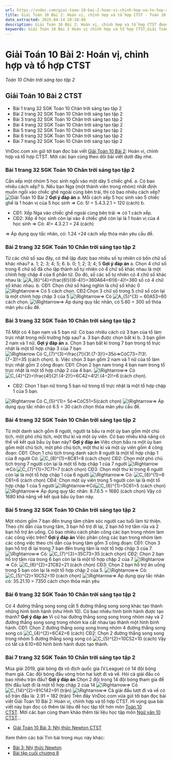 ```yaml
---
url: https://vndoc.com/giai-toan-10-bai-2-hoan-vi-chinh-hop-va-to-hop-ctst-283529
title: Giải Toán 10 Bài 2: Hoán vị, chỉnh hợp và tổ hợp CTST - Toán 10 Chân trời sáng tạo tập 2 - VnDoc.com
date_extracted: 2025-04-14 20:10:48
description: Giải Toán 10 Bài 2: Hoán vị, chỉnh hợp và tổ hợp CTST được VnDoc.com sưu tàm và xin gửi tới bạn đọc cùng tham khảo.
keywords: Giải Toán 10 Bài 2 Hoán vị chỉnh hợp và tổ hợp CTST,Giải Toán 10 Bài 2,giải toán 10,toán 10,toán 10 CTST,hoán vị,chỉnh hợp,tổ hợp,giải toán 10 CTST,giải toán 10 bài 2 CTST,toán 10 bài 2,toán 10 chân trời sáng tạo,Toán 10 Chân trời sáng tạo tập 2,giải Toán 10 Chân trời sáng tạo tập 2,Toán lớp 10 Chân trời sáng tạo tập 2,giải Toán lớp 10 Chân trời sáng tạo tập 2
---
```


# Giải Toán 10 Bài 2: Hoán vị, chỉnh hợp và tổ hợp CTST
 _Toán 10 Chân trời sáng tạo tập 2_
## Giải Toán 10 Bài 2 CTST
  * Bài 1 trang 32 SGK Toán 10 Chân trời sáng tạo tập 2
  * Bài 2 trang 32 SGK Toán 10 Chân trời sáng tạo tập 2
  * Bài 3 trang 32 SGK Toán 10 Chân trời sáng tạo tập 2
  * Bài 4 trang 32 SGK Toán 10 Chân trời sáng tạo tập 2
  * Bài 5 trang 32 SGK Toán 10 Chân trời sáng tạo tập 2
  * Bài 6 trang 32 SGK Toán 10 Chân trời sáng tạo tập 2
  * Bài 7 trang 32 SGK Toán 10 Chân trời sáng tạo tập 2

VnDoc.com xin gửi tới bạn đọc bài viết [Giải Toán 10 Bài 2](<https://vndoc.com/giai-toan-10-bai-2-hoan-vi-chinh-hop-va-to-hop-ctst-283529>): Hoán vị, chỉnh hợp và tổ hợp CTST. Mời các bạn cùng theo dõi bài viết dưới đây nhé.
### Bài 1 trang 32 SGK Toán 10 Chân trời sáng tạo tập 2
Cần xếp một nhóm 5 học sinh ngồi vào một dãy 5 chiếc ghế.
a. Có bao nhiêu cách xếp?
b. Nếu bạn Nga \(một thành viên trong nhóm\) nhất định muốn ngồi vào chiếc ghế ngoài cùng bên trái, thì có bao nhiêu cách xếp?
![ Giải Toán 10 Bài 2](https://i.vdoc.vn/data/image/2022/12/14/giai-toan-10-bai-2-ctst-1.jpg)
**Gợi ý đáp án**
a. Mỗi cách xếp 5 học sinh vào 5 chiếc ghế là 1 hoán vị của 5 học sinh
⇒ Có: 5\! = 5.4.3.2.1 = 120 \(cách\)
b.
  * CĐ1: Xếp Nga vào chiếc ghế ngoài cùng bên trái ⇒ có 1 cách xếp.
  * CĐ2: Xếp 4 học sinh còn lại vào 4 chiếc ghế còn lại là 1 hoán vị của 4 học sinh ⇒ Có: 4\!= 4.3.2.1 = 24 \(cách\)

⇒ Áp dụng quy tắc nhân, có: 1.24 =24 cách xếp thỏa mãn yêu cầu đề.
### Bài 2 trang 32 SGK Toán 10 Chân trời sáng tạo tập 2
Từ các chữ số sau đây, có thể lập được bao nhiêu số tự nhiên có bốn chữ số khác nhau?
a. 1; 2; 3; 4; 5; 6.
b. 0; 1; 2; 3; 4; 5
**Gợi ý đáp án**
a. Chọn 4 chữ số trong 6 chữ số đã cho lập thành số tự nhiên có 4 chữ số khác nhau là một chỉnh hợp chập 4 của 6 phần tử.
Do đó, số các số tự nhiên có 4 chữ số khác nhau là:
![A_{6}^{4}=\\frac{6!}{\(6-4\)!}=360](https://i.vdoc.vn/data/image/blank.png)A64=6\!\(6−4\)\!=360 số có 4 chữ số khác nhau.
b.
CĐ1: Chọn chữ số hàng nghìn là chữ số khác 0 ![\\Rightarrow](https://i.vdoc.vn/data/image/blank.png)⇒ Có 5 cách chọn.
CĐ2:Chọn 3 chữ số trong 5 chữ số còn lại là một chỉnh hợp chập 3 của 5 ![\\Rightarrow](https://i.vdoc.vn/data/image/blank.png)⇒ Có ![A_{5}^{3} = 60](https://i.vdoc.vn/data/image/blank.png)A53=60 cách chọn.
![\\Rightarrow](https://i.vdoc.vn/data/image/blank.png)⇒ Áp dụng quy tắc nhân, có 5.60 = 300 số thỏa mãn yêu cầu đề.
### Bài 3 trang 32 SGK Toán 10 Chân trời sáng tạo tập 2
Tổ Một có 4 bạn nam và 5 bạn nữ. Có bao nhiêu cách cử 3 bạn của tổ làm trực nhật trong mỗi trường hợp sau?
a. 3 bạn được chọn bất kì
b. 3 bạn gồm 2 nam và 1 nữ.
**Gợi ý đáp án**
a. Chọn 3 bạn bất kì trong 7 bạn trong tổ trực nhật là một tổ hợp chập 3 của 7 bạn
![\\Rightarrow Có C_{7}^{3}=\\frac{7!}{3!.\(7-3\)!}=35](https://i.vdoc.vn/data/image/blank.png)ó⇒CóC73=7\!3\!.\(7−3\)\!=35 \(cách chọn\).
b. Việc chọn 3 bạn gồm 2 nam và 1 nữ của tổ làm trực nhật gồm 2 công đoạn:
CĐ1: Chọn 2 bạn nam trong 4 bạn nam trong tổ trực nhật là một tổ hợp chập 2 của 4 bạn.
![\\Rightarrow](https://i.vdoc.vn/data/image/blank.png)⇒ Có ![C_{4}^{2}=\\frac{4!}{2!.\(4-2\)!}=6](https://i.vdoc.vn/data/image/blank.png)C42=4\!2\!.\(4−2\)\!=6 \(cách chọn\).
  * CĐ2: Chọn 1 bạn nữ trong 5 bạn nữ trong tổ trực nhật là một tổ hợp chập 1 của 5 bạn.

![\\Rightarrow Có C_{5}^{1}= 5](https://i.vdoc.vn/data/image/blank.png)ó⇒CóC51=5\(cách chọn\)
![\\Rightarrow](https://i.vdoc.vn/data/image/blank.png)⇒ Áp dụng quy tắc nhân có 6.5 = 30 cách chọn thỏa mãn yêu cầu đề.
### Bài 4 trang 32 SGK Toán 10 Chân trời sáng tạo tập 2
Từ một danh sách gồm 8 người, người ta bầu ra một ủy ban gồm một chủ tịch, một phó chủ tịch, một thư kí và một ủy viên. Có bao nhiêu khả năng có thể về kết quả bầu ủy ban này?
**Gợi ý đáp án**
Việc chọn bầu ra một ủy ban gồm một chủ tịch, một phó chủ tịch, một thư kí và một ủy viên gồm 4 công đoạn:
CĐ1: Chọn 1 chủ tịch trong danh sách 8 người là một tổ hợp chập 1 của 8 người
Có: ![C_{8}^{1}=8](https://i.vdoc.vn/data/image/blank.png)C81=8 \(cách chọn\)
CĐ2: Chọn một phó chủ tịch trong 7 người còn lại là một tổ hợp chập 1 của 7 người
![\\Rightarrow](https://i.vdoc.vn/data/image/blank.png)⇒Có:![C_{7}^{1}=7](https://i.vdoc.vn/data/image/blank.png)C71=7 \(cách chọn\)
CĐ3: Chọn một thư kí trong 6 người còn lại là một tổ hợp chập 1 của 6 người
![\\Rightarrow](https://i.vdoc.vn/data/image/blank.png)⇒ Có: ![C_{6}^{1}=6](https://i.vdoc.vn/data/image/blank.png)C61=6 \(cách chọn\)
CĐ4: Chọn một ủy viên trong 5 người còn lại là một tổ hợp chập 1 của 5 người
![\\Rightarrow](https://i.vdoc.vn/data/image/blank.png)⇒Có![C_{6}^{1}=5](https://i.vdoc.vn/data/image/blank.png)C61=5 \(cách chọn\)
![\\Rightarrow](https://i.vdoc.vn/data/image/blank.png)⇒ Áp dụng quy tắc nhân: 8.7.6.5 = 1680 \(cách chọn\)
Vậy có 1680 khả năng về kết quả bầu ủy ban này.
### Bài 5 trang 32 SGK Toán 10 Chân trời sáng tạo tập 2
Một nhóm gồm 7 bạn đến trung tâm chăm sóc người cao tuổi làm từ thiện. Theo chỉ dẫn của trung tâm, 3 bạn hỗ trợ đi lại, 2 bạn hỗ trợ tắm rửa và 2 bạn hỗ trợ ăn uống. Có bao nhiêu cách phân công các bạn trong nhóm làm các công việc trên?
**Gợi ý đáp án**
Việc phân công các bạn trong nhóm làm các công việc theo chỉ dần của trung tâm gồm 3 công đoạn:
CĐ1: Chọn 3 bạn hỗ trợ đi lại trong 7 bạn đến trung tâm là một tổ hợp chập 3 của 7.
![\\Rightarrow](https://i.vdoc.vn/data/image/blank.png)⇒ Có: ![C_{7}^{3}=35](https://i.vdoc.vn/data/image/blank.png)C73=35 \(cách chọn\)
CĐ2: Chọn 2 bạn hỗ trợ tắm rửa trong 6 bạn còn lại là một tổ hợp chập 2 của 7
![\\Rightarrow](https://i.vdoc.vn/data/image/blank.png)⇒ Có: ![C_{6}^{2}=21](https://i.vdoc.vn/data/image/blank.png)C62=21 \(cách chọn\)
CĐ3: Chọn 2 bạn hỗ trợ ăn uống trong 5 bạn còn lại là một tổ hợp chập 2 của 5.
![\\Rightarrow](https://i.vdoc.vn/data/image/blank.png)⇒ Có:![C_{5}^{2}=10](https://i.vdoc.vn/data/image/blank.png)C52=10 \(cách chọn\)
![\\Rightarrow](https://i.vdoc.vn/data/image/blank.png)⇒ Áp dụng quy tắc nhân có: 35.21.10 = 7350 cách chọn thỏa mãn yêu
### Bài 6 trang 32 SGK Toán 10 Chân trời sáng tạo tập 2
Có 4 đường thẳng song song cắt 5 đường thẳng song song khác tạo thành những hình bình hành \(như Hình 10\). Có bao nhiêu hình bình hành được tạo thành?
**Gợi ý đáp án**
Vì cứ hai đường thẳng song song trong nhóm này và 2 đường thẳng song song trong nhóm kia cắt nhau tạo thành một hình bình hành.
CĐ1: Chọn 2 đường thẳng song song trong nhóm 4 đường thẳng song song có ![C_{4}^{2}=6](https://i.vdoc.vn/data/image/blank.png)C42=6 \(cách\)
CĐ2: Chọn 2 đường thẳng song song trong nhóm 5 đường thẳng song song có ![C_{5}^{2}=10](https://i.vdoc.vn/data/image/blank.png)C52=10 \(cách\)
Vậy có tất cả 6.10=60 hình bình hành được tạo thành.
### Bài 7 trang 32 SGK Toán 10 Chân trời sáng tạo tập 2
Mùa giải 2019, giải bóng đá vô địch quốc gia \(V.League\) có 14 đội bóng tham giá. Các đội bóng đấu vòng tròn hai lượt đi và về. Hỏi cả giải đấu có bao nhiêu trận đấu?
**Gợi ý đáp án**
Chọn 2 đội trong 14 đội bóng tham gia để tthi đấu lượt đi là một tổ hợp chập 2 của 14
![\\Rightarrow](https://i.vdoc.vn/data/image/blank.png)⇒ Có ![C_{14}^{2}=91](https://i.vdoc.vn/data/image/blank.png)C142=91 \(trận\)
![\\Rightarrow](https://i.vdoc.vn/data/image/blank.png)⇒ Cả giải đấu lượt đi và về có số trận đấu là: 2.91 = 182 \(trận\)
Trên đây VnDoc.com vừa gửi tới bạn đọc bài viết Giải Toán 10 Bài 2: Hoán vị, chỉnh hợp và tổ hợp CTST. Hi vọng qua bài viết này bạn đọc có thêm tài liệu để học tập tốt hơn môn [Toán 10 ](<https://vndoc.com/toan-10-chan-troi-sang-tao-tap2>)  
[CTST](<https://vndoc.com/toan-10-chan-troi-sang-tao-tap2>). Mời các bạn cùng tham khảo thêm tài liệu học tập môn [Ngữ văn 10 CTST](<https://vndoc.com/ngu-van-10-chan-troi-sang-tao-tap2>)...
  * [Giải Toán 10 Bài 3: Nhị thức Newton CTST](<https://vndoc.com/giai-toan-10-bai-3-nhi-thuc-newton-ctst-283530>)

Xem thêm các bài Tìm bài trong mục này khác:
  * [Bài 3: Nhị thức Newton](</giai-toan-10-bai-3-nhi-thuc-newton-ctst-283530>)
  * [Bài tập cuối chương 8](</giai-toan-10-bai-tap-cuoi-chuong-8-ctst-283533>)

